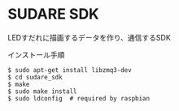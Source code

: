 SUDARE SDK
=====

LEDすだれに描画するデータを作り、通信するSDK

インストール手順  
```
$ sudo apt-get install libzmq3-dev
$ cd sudare_sdk
$ make
$ sudo make install
$ sudo ldconfig  # required by raspbian
```
